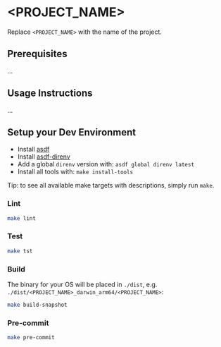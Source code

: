 <!--
 Copyright 2023 Dimitri Koshkin. All rights reserved.
 SPDX-License-Identifier: Apache-2.0
 -->

# <PROJECT_NAME>

Replace `<PROJECT_NAME>` with the name of the project.

## Prerequisites

...

## Usage Instructions

...

## Setup your Dev Environment

- Install [asdf](https://github.com/asdf-community/asdf-direnv)
- Install [asdf-direnv](https://github.com/asdf-community/asdf-direnv#setup)
- Add a global `direnv` version with: `asdf global direnv latest`
- Install all tools with: `make install-tools`

Tip: to see all available make targets with descriptions, simply run `make`.

### Lint

```bash
make lint
```

### Test

```bash
make tst
```

### Build

The binary for your OS will be placed in `./dist`, e.g. `./dist/<PROJECT_NAME>_darwin_arm64/<PROJECT_NAME>`:

```bash
make build-snapshot
```

### Pre-commit

```bash
make pre-commit
```
